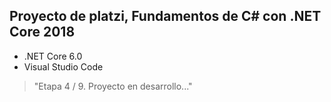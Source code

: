 ## Proyecto de platzi, Fundamentos de C# con .NET Core 2018

* .NET Core 6.0
* Visual Studio Code

>"Etapa 4 / 9. Proyecto en desarrollo..."
